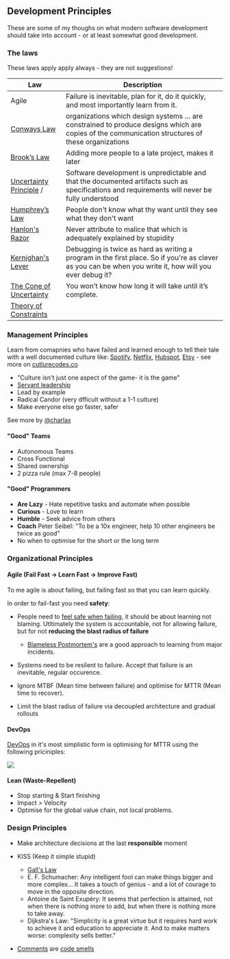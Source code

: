 ## Development Principles

These are some of my thoughs on what modern software development should take into account - or at least somewhat good development.

### The laws

These laws apply apply always - they are not suggestions!

| Law                                      | Description                              |
| ---------------------------------------- | ---------------------------------------- |
| Agile                                    | Failure is inevitable, plan for it, do it quickly, and most importantly learn from it. |
| [Conways Law](https://en.wikipedia.org/wiki/Conway%27s_law) | organizations which design systems … are constrained to produce designs which are copies of the communication structures of these organizations |
| [Brook’s Law](https://en.wikipedia.org/wiki/Brooks%E2%80%99_law) | Adding more people to a late project, makes it later |
| [Uncertainty Principle](http://www.ics.uci.edu/~ziv/papers/icse97.ps) / | Software development is unpredictable and that the documented artifacts such as specifications and requirements will never be fully understood |
| [Humphrey’s Law](https://en.wikipedia.org/w/index.php?title=The_Centipede%27s_Dilemma) | People don't know what thy want until they see what they don't want |
| [Hanlon's Razor](https://en.wikipedia.org/wiki/Hanlon%27s_razor) | Never attribute to malice that which is adequately explained by stupidity |
| [Kernighan's Lever](http://www.linusakesson.net/programming/kernighans-lever/) | Debugging is twice as hard as writing a program in the first place. So if you're as clever as you can be when you write it, how will you ever debug it? |
| [The Cone of Uncertainty](https://en.wikipedia.org/wiki/Cone_of_Uncertainty) | You won’t know how long it will take until it’s complete. |
| [Theory of Constraints](https://en.wikipedia.org/wiki/Theory_of_constraints) |                                          |



### Management Principles

Learn from comapnies who have failed and learned enough to tell their tale with a well documented culture like: [Spotify](https://spotifylabscom.files.wordpress.com/2014/09/spotify-engineering-culture-part2.jpeg), [Netflix](https://jobs.netflix.com/culture), [Hubspot](https://www.slideshare.net/HubSpot/the-hubspot-culture-code-creating-a-company-we-love/63-To_support_transparency_and_trustwe), [Etsy](https://www.slideshare.net/chaddickerson/code-as-craft-building-a-strong-engineering-culture-at-etsy?ref=http://culturecodes.co/etsy/) - see more on [cutlurecodes.co](http://culturecodes.co/)

- "Culture isn't just one aspect of the game- it is the game"
- [Servant leadership](https://en.wikipedia.org/wiki/Servant_leadership)
- Lead by example
- Radical Candor (very dfficult without a 1-1 culture)
- Make everyone else go faster, safer

See more by [@charlax](https://github.com/charlax/engineering-management)

#### "Good" Teams

- Autonomous Teams
- Cross Functional
- Shared ownership
- 2 pizza rule (max 7-8 people)

#### "Good" Programmers

- **Are Lazy** - Hate repetitive tasks and automate when possible
- **Curious** - Love to learn
- **Humble** - Seek advice from others
- **Coach** Peter Seibel: "To be a 10x engineer, help 10 other engineers be twice as good"
- No when to optimise for the short or the long term

### Organizational Principles

####  Agile (Fail Fast -> Learn Fast -> Improve Fast)

To me agile is about failing, but failing fast so that you can learn quickly. 

In order to fail-fast you need **safety**:

* People need to [feel safe when failing](https://rework.withgoogle.com/blog/how-to-foster-psychological-safety/), it should be about learning not blaming. Utltimately the system is accountable, not for allowing failure, but for not **reducing the blast radius of failure**

  * [Blameless Postmortem's](https://codeascraft.com/2012/05/22/blameless-postmortems/) are a good approach to learning from major incidents.

* Systems need to be resilent to failure. Accept that failure is an inevitable, regular occurence.
* Ignore MTBF (Mean time between failure) and optimise for MTTR (Mean time to recover).
* Limit the blast radius of failure via decoupled architecture and gradual rollouts


#### DevOps

[DevOps](https://martinfowler.com/bliki/DevOpsCulture.html) in it's most simplistic form is optimising for MTTR using the following priciniples:

![](https://martinfowler.com/bliki/images/devOpsCulture/devops_culture.png)

#### Lean (Waste-Repellent)

* Stop starting & Start finishing
* Impact > Velocity
* Optimise for the global value chain, not local problems.


### Design Principles

* Make architecture decisions at the last **responsible** moment

* KISS (Keep it simple stupid) 
  * [Gall's Law](https://en.wikipedia.org/wiki/John_Gall_(author)#Gall.27s_law) 
  * E. F. Schumacher: Any intelligent fool can make things bigger and more complex... It takes a touch of genius - and a lot of courage to move in the opposite direction.
  * Antoine de Saint Exupéry: It seems that perfection is attained, not when there is nothing more to add, but when there is nothing more to take away.
  * Dijkstra's Law: "Simplicity is a great virtue but it requires hard work to achieve it and education to appreciate it. And to make matters worse: complexity sells better."

* [Comments](https://martinfowler.com/bliki/CodeAsDocumentation.html) are [code smells](https://martinfowler.com/bliki/CodeSmell.html)

  ​
